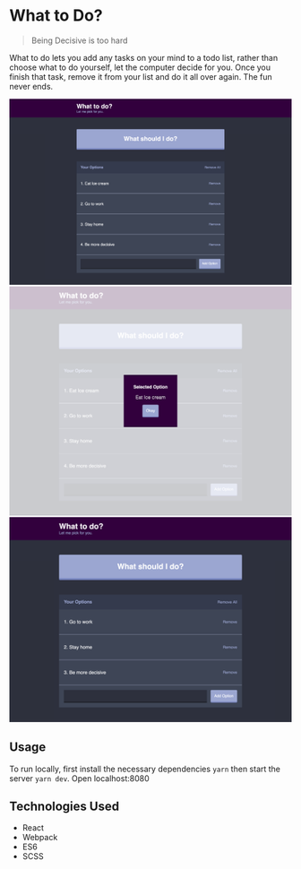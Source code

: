 # What to Do?
> Being Decisive is too hard

What to do lets you add any tasks on your mind to a todo list, rather than choose what to do yourself, let the computer decide for you. Once you finish that task, remove it from your list and do it all over again. The fun never ends.

![](./public/images/todo1.png)
![](./public/images/todo2.png)
![](./public/images/todo3.png)


## Usage
To run locally, first install the necessary dependencies ```yarn``` then start the server ```yarn dev```. Open localhost:8080

## Technologies Used
* React
* Webpack
* ES6
* SCSS
